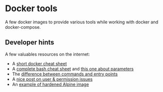 # Docker tools

A few docker images to provide various tools while working with docker and docker-compose.

## Developer hints

A few valuables resources on the internet:

- A [short docker cheat sheet](https://phoenixnap.com/kb/list-of-docker-commands-cheat-sheet)
- A [complete bash cheat sheet](https://devhints.io/bash) and [this one about parameters](http://mywiki.wooledge.org/BashGuide/Parameters)
- The [difference between commands and entry points](https://phoenixnap.com/kb/docker-cmd-vs-entrypoint)
- A [nice post on user & permission issues](https://jtreminio.com/blog/running-docker-containers-as-current-host-user/)
- An [example of hardened Alpine image](https://github.com/littlebaydigital/docker-alpine-hardened/blob/master/harden.sh)
